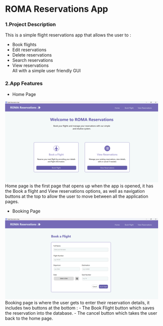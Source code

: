 # ROMA Reservations App

### 1.Project Description 
This is a simple flight reservations app that allows the user to :  
- Book flights
- Edit reservations 
- Delete reservations
- Search reservations
- View reservations  
All with a simple user friendly GUI 

### 2.App Features   
- Home Page  
<img src="assets/app_GUI/home_page.png" width="500">  
Home page is the first page that opens up when the app is opened,
it has the Book a flight and View reservations options, as well as navigation buttons at the top to allow the user to 
move between all the application pages.  

- Booking Page  
 <img src="assets/app_GUI/booking_page.png" width="500">  
 Booking page is where the user gets to enter their reservation details, it includes two buttons at the bottom :   
- The Book Flight button which saves the reservation into the database.   
- The cancel button which takes the user back to the home page.

